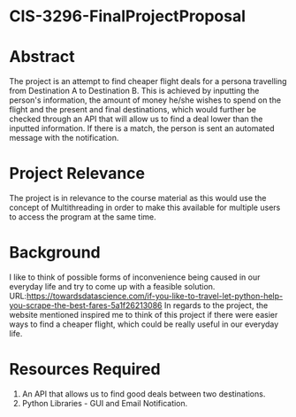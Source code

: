 # CIS-3296-FinalProjectProposal

# Abstract
The project is an attempt to find cheaper flight deals for a persona travelling from Destination A to Destination B. 
This is achieved by inputting the person's information, the amount of money he/she wishes to spend on the flight and the present and final destinations, which would further be checked through an API that will allow us to find a deal lower than the inputted information. 
If there is a match, the person is sent an automated message with the notification.

# Project Relevance
The project is in relevance to the course material as this would use the concept of Multithreading in order to make this available for multiple users to access the program at the same time. 

# Background
I like to think of possible forms of inconvenience being caused in our everyday life and try to come up with a feasible solution.
URL:https://towardsdatascience.com/if-you-like-to-travel-let-python-help-you-scrape-the-best-fares-5a1f26213086
In regards to the project, the website mentioned inspired me to think of this project if there were easier ways to find a cheaper flight, which could be really useful in our everyday life.

# Resources Required
1. An API that allows us to find good deals between two destinations.
2. Python Libraries - GUI and Email Notification.
